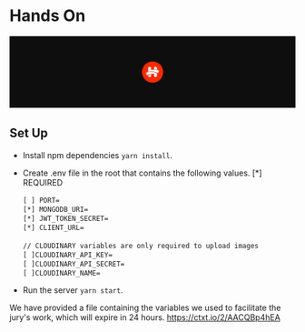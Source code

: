 # Hands On
![Hand-On Banner](assets/banner.jpg?raw=true "Hand-on Banner")

## Set Up
  - Install npm dependencies `yarn install`.
  - Create .env file in the root that contains the following values. [*] REQUIRED
  
        [ ] PORT=
        [*] MONGODB_URI=
        [*] JWT_TOKEN_SECRET=
        [*] CLIENT_URL=
        
        // CLOUDINARY variables are only required to upload images
        [ ]CLOUDINARY_API_KEY=
        [ ]CLOUDINARY_API_SECRET=
        [ ]CLOUDINARY_NAME=
  - Run the server `yarn start`.

We have provided a file containing the variables we used to facilitate the jury's work, which will expire in 24 hours.
https://ctxt.io/2/AACQBp4hEA
